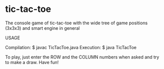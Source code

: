 # tic-tac-toe
The console game of tic-tac-toe with the wide tree of game positions (3x3x3) and smart engine in general

USAGE

Compilation: $ javac TicTacToe.java
Execution: $ java TicTacToe

To play, just enter the ROW and the COLUMN numbers when asked and try to make a draw. Have fun!
